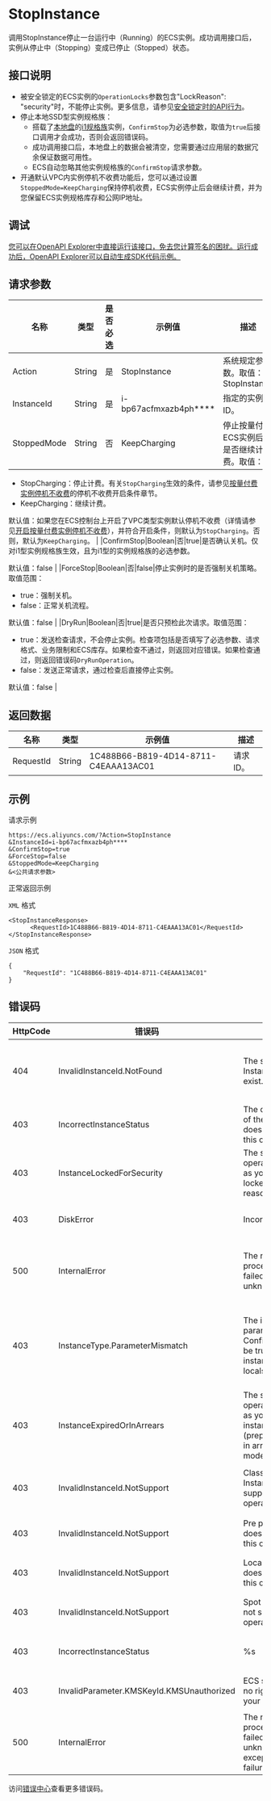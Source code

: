 # StopInstance

调用StopInstance停止一台运行中（Running）的ECS实例。成功调用接口后，实例从停止中（Stopping）变成已停止（Stopped）状态。

## 接口说明

-   被安全锁定的ECS实例的`OperationLocks`参数包含"LockReason": "security"时，不能停止实例。更多信息，请参见[安全锁定时的API行为](~~25695~~)。
-   停止本地SSD型实例规格族：
    -   搭载了[本地盘](~~63138~~)的[i1规格族](~~25378#i1~~)实例，`ConfirmStop`为必选参数，取值为`true`后接口调用才会成功，否则会返回错误码。
    -   成功调用接口后，本地盘上的数据会被清空，您需要通过应用层的数据冗余保证数据可用性。
    -   ECS自动忽略其他实例规格族的`ConfirmStop`请求参数。
-   开通默认VPC内实例停机不收费功能后，您可以通过设置`StoppedMode=KeepCharging`保持停机收费，ECS实例停止后会继续计费，并为您保留ECS实例规格库存和公网IP地址。

## 调试

[您可以在OpenAPI Explorer中直接运行该接口，免去您计算签名的困扰。运行成功后，OpenAPI Explorer可以自动生成SDK代码示例。](https://api.aliyun.com/#product=Ecs&api=StopInstance&type=RPC&version=2014-05-26)

## 请求参数

|名称|类型|是否必选|示例值|描述|
|--|--|----|---|--|
|Action|String|是|StopInstance|系统规定参数。取值：StopInstance |
|InstanceId|String|是|i-bp67acfmxazb4ph\*\*\*\*|指定的实例ID。 |
|StoppedMode|String|否|KeepCharging|停止按量付费ECS实例后，是否继续计费。取值：

 -   StopCharging：停止计费。有关`StopCharging`生效的条件，请参见[按量付费实例停机不收费](~~63353~~)的停机不收费开启条件章节。
-   KeepCharging：继续计费。

 默认值：如果您在ECS控制台上开启了VPC类型实例默认停机不收费（详情请参见[开启按量付费实例停机不收费](~~63353#default~~)），并符合开启条件，则默认为`StopCharging`。否则，默认为`KeepCharging`。 |
|ConfirmStop|Boolean|否|true|是否确认关机。仅对i1型实例规格族生效，且为i1型的实例规格族的必选参数。

 默认值：false |
|ForceStop|Boolean|否|false|停止实例时的是否强制关机策略。取值范围：

 -   true：强制关机。
-   false：正常关机流程。

 默认值：false |
|DryRun|Boolean|否|true|是否只预检此次请求。取值范围：

 -   true：发送检查请求，不会停止实例。检查项包括是否填写了必选参数、请求格式、业务限制和ECS库存。如果检查不通过，则返回对应错误。如果检查通过，则返回错误码`DryRunOperation`。
-   false：发送正常请求，通过检查后直接停止实例。

 默认值：false |

## 返回数据

|名称|类型|示例值|描述|
|--|--|---|--|
|RequestId|String|1C488B66-B819-4D14-8711-C4EAAA13AC01|请求ID。 |

## 示例

请求示例

```
https://ecs.aliyuncs.com/?Action=StopInstance
&InstanceId=i-bp67acfmxazb4ph****
&ConfirmStop=true
&ForceStop=false
&StoppedMode=KeepCharging
&<公共请求参数>
```

正常返回示例

`XML` 格式

```
<StopInstanceResponse>
      <RequestId>1C488B66-B819-4D14-8711-C4EAAA13AC01</RequestId>
</StopInstanceResponse>
```

`JSON` 格式

```
{
    "RequestId": "1C488B66-B819-4D14-8711-C4EAAA13AC01"
}
```

## 错误码

|HttpCode|错误码|错误信息|描述|
|--------|---|----|--|
|404|InvalidInstanceId.NotFound|The specified InstanceId does not exist.|指定的实例不存在，请您检查实例ID是否正确。|
|403|IncorrectInstanceStatus|The current status of the resource does not support this operation.|该资源目前的状态不支持此操作。|
|403|InstanceLockedForSecurity|The specified operation is denied as your instance is locked for security reasons.|实例被安全锁定，指定的操作无法完成。|
|403|DiskError|IncorrectDiskStatus|指定的磁盘状态不合法。|
|500|InternalError|The request processing has failed due to some unknown error.|内部错误，请重试。如果多次尝试失败，请提交工单。|
|403|InstanceType.ParameterMismatch|The input parameter ConfirmStop must be true when an instance have localstorage.|当实例使用本地存储时，输入参数ConfirmStop必须为Ture。|
|403|InstanceExpiredOrInArrears|The specified operation is denied as your prepay instance is expired \(prepay mode\) or in arrears \(afterpay mode\).|包年包月实例已过期，请您续费后再进行操作。|
|403|InvalidInstanceId.NotSupport|Classic network Instance does not support this operation.|经典网络类型的实例不支持此操作。|
|403|InvalidInstanceId.NotSupport|Pre pay instance does not support this operation.|包年包月实例不支持该操作。|
|403|InvalidInstanceId.NotSupport|Local disk instance does not support this operation.|本地盘实例不支持该操作。|
|403|InvalidInstanceId.NotSupport|Spot instance does not support this operation.|抢占式实例不支持该操作。|
|403|IncorrectInstanceStatus|%s|当前实例的状态不支持此操作。|
|403|InvalidParameter.KMSKeyId.KMSUnauthorized|ECS service have no right to access your KMS.|ECS服务无权访问您的KMS。|
|500|InternalError|The request processing has failed due to some unknown error, exception or failure.|内部错误，请重试。如果多次尝试失败，请提交工单。|

访问[错误中心](https://error-center.aliyun.com/status/product/Ecs)查看更多错误码。

